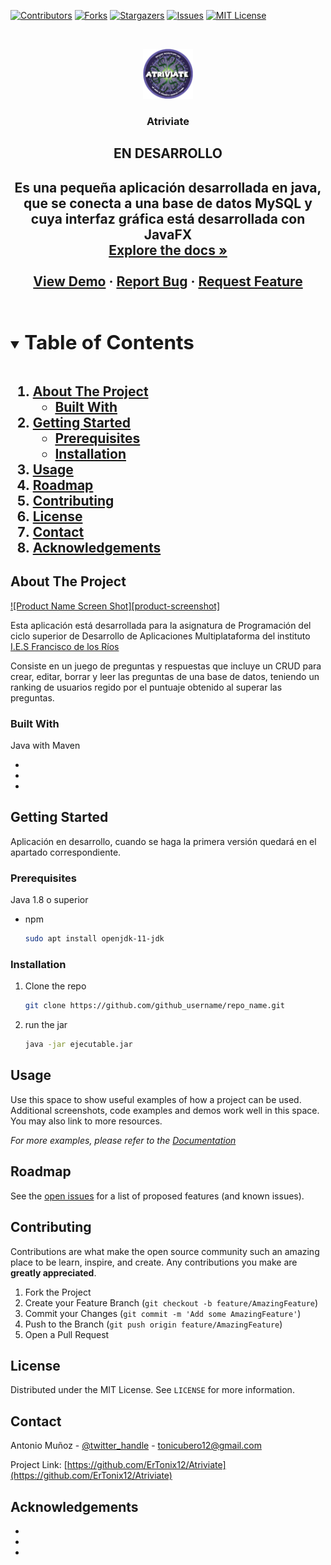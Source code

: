 <!--
*** Thanks for checking out the Best-README-Template. If you have a suggestion
*** that would make this better, please fork the repo and create a pull request
*** or simply open an issue with the tag "enhancement".
*** Thanks again! Now go create something AMAZING! :D
***
***
***
*** To avoid retyping too much info. Do a search and replace for the following:
*** github_username, repo_name, twitter_handle, email, project_title, project_description
-->



<!-- PROJECT SHIELDS -->
<!--
*** I'm using markdown "reference style" links for readability.
*** Reference links are enclosed in brackets [ ] instead of parentheses ( ).
*** See the bottom of this document for the declaration of the reference variables
*** for contributors-url, forks-url, etc. This is an optional, concise syntax you may use.
*** https://www.markdownguide.org/basic-syntax/#reference-style-links
-->
[![Contributors][contributors-shield]][contributors-url]
[![Forks][forks-shield]][forks-url]
[![Stargazers][stars-shield]][stars-url]
[![Issues][issues-shield]][issues-url]
[![MIT License][license-shield]][license-url]
<!-- [![LinkedIn][linkedin-shield]][linkedin-url] -->



<!-- PROJECT LOGO -->
<br />
<p align="center">
  <a href="https://github.com/ErTonix12/Atriviate">
    <img src="images/logo.png" alt="Logo" width="80" height="80">
  </a>

  <h3 align="center">Atriviate</h3>
  <h2 align="center">EN DESARROLLO<h2>

  <p align="center">
    Es una pequeña aplicación desarrollada en java, que se conecta a una base de datos MySQL y cuya interfaz gráfica está desarrollada con JavaFX
    <br />
    <a href="https://github.com/ErTonix12/Atriviate"><strong>Explore the docs »</strong></a>
    <br />
    <br />
    <a href="https://github.com/ErTonix12/Atriviate">View Demo</a>
    ·
    <a href="https://github.com/ErTonix12/Atriviate/issues">Report Bug</a>
    ·
    <a href="https://github.com/ErTonix12/Atriviate/issues">Request Feature</a>
  </p>
</p>



<!-- TABLE OF CONTENTS -->
<details open="open">
  <summary><h2 style="display: inline-block">Table of Contents</h2></summary>
  <ol>
    <li>
      <a href="#about-the-project">About The Project</a>
      <ul>
        <li><a href="#built-with">Built With</a></li>
      </ul>
    </li>
    <li>
      <a href="#getting-started">Getting Started</a>
      <ul>
        <li><a href="#prerequisites">Prerequisites</a></li>
        <li><a href="#installation">Installation</a></li>
      </ul>
    </li>
    <li><a href="#usage">Usage</a></li>
    <li><a href="#roadmap">Roadmap</a></li>
    <li><a href="#contributing">Contributing</a></li>
    <li><a href="#license">License</a></li>
    <li><a href="#contact">Contact</a></li>
    <li><a href="#acknowledgements">Acknowledgements</a></li>
  </ol>
</details>



<!-- ABOUT THE PROJECT -->
## About The Project

[![Product Name Screen Shot][product-screenshot]](https://example.com)

Esta aplicación está desarrollada para la asignatura de Programación del ciclo superior de Desarrollo de Aplicaciones Multiplataforma del instituto
<a href="https://github.com/ies-franciscodelosrios">I.E.S Francisco de los Ríos</a>

Consiste en un juego de preguntas y respuestas que incluye un CRUD para crear, editar, borrar y leer las preguntas de una base de datos, teniendo un 
ranking de usuarios regido por el puntuaje obtenido al superar las preguntas.


### Built With
Java with Maven
* []()
* []()
* []()



<!-- GETTING STARTED -->
## Getting Started

Aplicación en desarrollo, cuando se haga la primera versión quedará en el apartado correspondiente.

### Prerequisites

Java 1.8 o superior
* npm
  ```sh
  sudo apt install openjdk-11-jdk
  ```

### Installation

1. Clone the repo
   ```sh
   git clone https://github.com/github_username/repo_name.git
   ```
2. run the jar
   ```sh
   java -jar ejecutable.jar
   ```



<!-- USAGE EXAMPLES -->
## Usage

Use this space to show useful examples of how a project can be used. Additional screenshots, code examples and demos work well in this space. You may also link to more resources.

_For more examples, please refer to the [Documentation](https://example.com)_



<!-- ROADMAP -->
## Roadmap

See the [open issues](https://github.com/ErTonix12/Atriviate/issue) for a list of proposed features (and known issues).



<!-- CONTRIBUTING -->
## Contributing

Contributions are what make the open source community such an amazing place to be learn, inspire, and create. Any contributions you make are **greatly appreciated**.

1. Fork the Project
2. Create your Feature Branch (`git checkout -b feature/AmazingFeature`)
3. Commit your Changes (`git commit -m 'Add some AmazingFeature'`)
4. Push to the Branch (`git push origin feature/AmazingFeature`)
5. Open a Pull Request



<!-- LICENSE -->
## License

Distributed under the MIT License. See `LICENSE` for more information.



<!-- CONTACT -->
## Contact

Antonio Muñoz - [@twitter_handle](https://twitter.com/tonimc12) - tonicubero12@gmail.com

Project Link: [https://github.com/ErTonix12/Atriviate](https://github.com/ErTonix12/Atriviate)



<!-- ACKNOWLEDGEMENTS -->
## Acknowledgements

* []()
* []()
* []()





<!-- MARKDOWN LINKS & IMAGES -->
<!-- https://www.markdownguide.org/basic-syntax/#reference-style-links -->
[contributors-shield]: https://img.shields.io/github/contributors/github_username/repo.svg?style=for-the-badge
[contributors-url]: https://github.com/github_username/repo/graphs/contributors
[forks-shield]: https://img.shields.io/github/forks/github_username/repo.svg?style=for-the-badge
[forks-url]: https://github.com/github_username/repo/network/members
[stars-shield]: https://img.shields.io/github/stars/github_username/repo.svg?style=for-the-badge
[stars-url]: https://github.com/github_username/repo/stargazers
[issues-shield]: https://img.shields.io/github/issues/github_username/repo.svg?style=for-the-badge
[issues-url]: https://github.com/github_username/repo/issues
[license-shield]: https://img.shields.io/github/license/github_username/repo.svg?style=for-the-badge
[license-url]: https://github.com/github_username/repo/blob/master/LICENSE.txt
[linkedin-shield]: https://img.shields.io/badge/-LinkedIn-black.svg?style=for-the-badge&logo=linkedin&colorB=555
[linkedin-url]: https://linkedin.com/in/github_username
